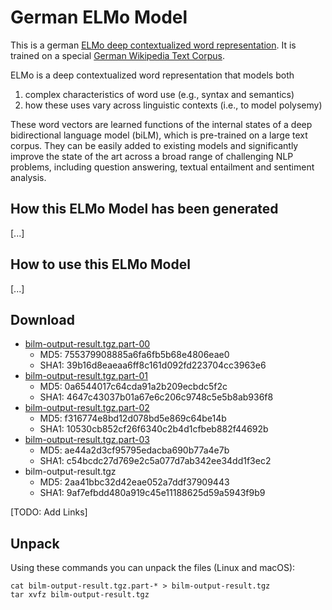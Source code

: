 # German ELMo Model
This is a german [ELMo deep contextualized word representation](https://allennlp.org/elmo). It is trained on a special [German Wikipedia Text Corpus](https://github.com/t-systems-on-site-services-gmbh/german-wikipedia-text-corpus).

ELMo is a deep contextualized word representation that models both 
1. complex characteristics of word use (e.g., syntax and semantics)
2. how these uses vary across linguistic contexts (i.e., to model polysemy)

These word vectors are learned functions of the internal states of a deep bidirectional language model (biLM), which is pre-trained on a large text corpus. They can be easily added to existing models and significantly improve the state of the art across a broad range of challenging NLP problems, including question answering, textual entailment and sentiment analysis. 

## How this ELMo Model has been generated
[...]

## How to use this ELMo Model
[...]

## Download
- [bilm-output-result.tgz.part-00]()
  - MD5: 755379908885a6fa6fb5b68e4806eae0
  - SHA1: 39b16d8eaeaa6ff8c161d092fd223704cc3963e6
- [bilm-output-result.tgz.part-01]()
  - MD5: 0a6544017c64cda91a2b209ecbdc5f2c
  - SHA1: 4647c43037b01a67e6c206c9748c5e5b8ab936f8
- [bilm-output-result.tgz.part-02]()
  - MD5: f316774e8bd12d078bd5e869c64be14b
  - SHA1: 10530cb852cf26f6340c2b4d1cfbeb882f44692b
- [bilm-output-result.tgz.part-03]()
  - MD5: ae44a2d3cf95795edacba690b77a4e7b
  - SHA1: c54bcdc27d769e2c5a077d7ab342ee34dd1f3ec2
- bilm-output-result.tgz
  - MD5: 2aa41bbc32d42eae052a7ddf37909443
  - SHA1: 9af7efbdd480a919c45e11188625d59a5943f9b9

[TODO: Add Links]

## Unpack
Using these commands you can unpack the files (Linux and macOS):
```
cat bilm-output-result.tgz.part-* > bilm-output-result.tgz
tar xvfz bilm-output-result.tgz
```
